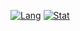 [![Lang](https://github-readme-stats.vercel.app/api/top-langs/?username=niedong&hide=html,css,javascript&count_private=true&layout=compact)](https://github.com/niedong)
[![Stat](https://github-readme-stats.vercel.app/api?username=niedong&show_icons=true&count_private=true&layout=compact)](https://github.com/niedong)

<!--
**niedong/niedong** is a ✨ _special_ ✨ repository because its `README.md` (this file) appears on your GitHub profile.

Here are some ideas to get you started:

- 🔭 I’m currently working on ...
- 🌱 I’m currently learning ...
- 👯 I’m looking to collaborate on ...
- 🤔 I’m looking for help with ...
- 💬 Ask me about ...
- 📫 How to reach me: ...
- 😄 Pronouns: ...
- ⚡ Fun fact: ...
-->
